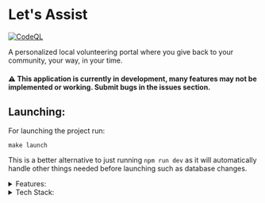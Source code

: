 # Let's Assist
[![CodeQL](https://github.com/rrcoder0167/lets-assist/actions/workflows/codeql.yml/badge.svg)](https://github.com/rrcoder0167/lets-assist/actions/workflows/codeql.yml)

A personalized local volunteering portal where you give back to your community, your way, in your time.

#### ⚠️ This application is currently in development, many features may not be implemented or working. Submit bugs in the issues section.

## Launching:
For launching the project run:
```
make launch
```
This is a better alternative to just running `npm run dev` as it will automatically handle other things needed before launching such as database changes.

<details>
<summary>Features:</summary>
<ul>
<li>Sign up with GitHub/Google/Apple/Credentials</li>
<li>Log in with GitHub/Google/Apple/Credentials</li>
<li>Sign out</li>
<li>Create / Edit / Delete opportunities</li>
<li>Sign up for / Learn more about opportunities</li>
</ul>
</details>

<details>
<summary>Tech Stack:</summary>
<ul>
<li>Frontend: Next.js</li>
<li>Backend: Node.js</li>
<li>Database: MongoDB</li>
<li>Database ORM: Prisma</li>
<li>Styling: Bootstrap CSS</li>
<li>Authentication: Next-Auth</li>
<li>Deployment: Vercel</li>
</ul>
</details>
